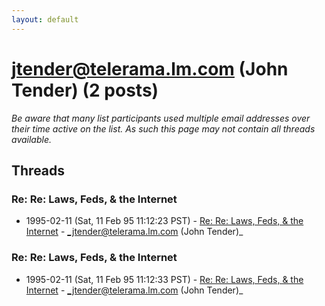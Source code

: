```yaml
---
layout: default
---
```


# jtender@telerama.lm.com (John Tender) (2 posts)

_Be aware that many list participants used multiple email addresses over their time active on the list. As such this page may not contain all threads available._

## Threads

### Re:       Re: Laws, Feds, & the Internet
+ 1995-02-11 (Sat, 11 Feb 95 11:12:23 PST) - [Re:       Re: Laws, Feds, & the Internet](/archive/1995/02/5025d7cd3cd5ac2de259af245f9e32546ef246a5048f7161ccbb26548fbad63e) - _jtender@telerama.lm.com (John Tender)_

### Re:       Re: Laws, Feds, & the Internet
+ 1995-02-11 (Sat, 11 Feb 95 11:12:33 PST) - [Re:       Re: Laws, Feds, & the Internet](/archive/1995/02/201ba7b68a5ded6a1429cc5ea81fd8ffacdafd549545581cafcc1b0cb64ecc73) - _jtender@telerama.lm.com (John Tender)_

